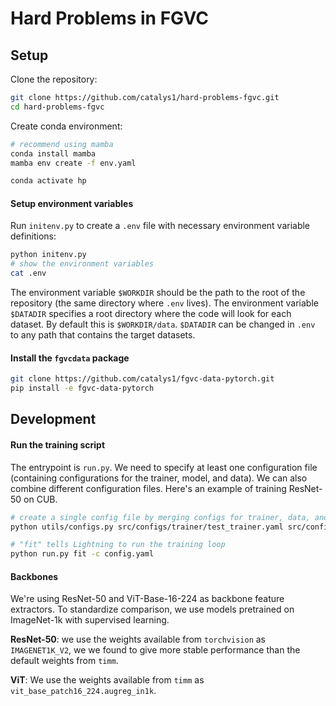# Hard Problems in FGVC

## Setup

Clone the repository:
```bash
git clone https://github.com/catalys1/hard-problems-fgvc.git
cd hard-problems-fgvc
```

Create conda environment:
```bash
# recommend using mamba
conda install mamba
mamba env create -f env.yaml

conda activate hp
```

#### Setup environment variables

Run `initenv.py` to create a `.env` file with necessary environment variable definitions:
```bash
python initenv.py
# show the environment variables
cat .env
```
The environment variable `$WORKDIR` should be the path to the root of the repository (the same directory where `.env` lives).
The environment variable `$DATADIR` specifies a root directory where the code will look for each dataset.
By default this is `$WORKDIR/data`.
`$DATADIR` can be changed in `.env` to any path that contains the target datasets.

#### Install the `fgvcdata` package

```bash
git clone https://github.com/catalys1/fgvc-data-pytorch.git
pip install -e fgvc-data-pytorch
```


## Development

#### Run the training script

The entrypoint is `run.py`.
We need to specify at least one configuration file (containing configurations for the trainer, model, and data).
We can also combine different configuration files.
Here's an example of training ResNet-50 on CUB.
```bash
# create a single config file by merging configs for trainer, data, and model
python utils/configs.py src/configs/trainer/test_trainer.yaml src/configs/data/cub.yaml src/configs/models/resnet50.yaml -f config.yaml

# "fit" tells Lightning to run the training loop
python run.py fit -c config.yaml
```

#### Backbones

We're using ResNet-50 and ViT-Base-16-224 as backbone feature extractors.
To standardize comparison, we use models pretrained on ImageNet-1k with supervised learning.

**ResNet-50**: we use the weights available from `torchvision` as `IMAGENET1K_V2`,
we we found to give more stable performance than the default weights from `timm`.

**ViT**: We use the weights available from `timm` as `vit_base_patch16_224.augreg_in1k`.